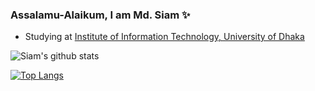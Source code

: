 ### Assalamu-Alaikum, I am Md. Siam ✨

<!--
**rakib3004/rakib3004** is a ✨ _special_ ✨ repository because its `README.md` (this file) appears on your GitHub profile.-->


- Studying at [Institute of Information Technology, University of Dhaka](http://www.iit.du.ac.bd/)


<!--
[![Anurag's github stats](https://github-readme-stats.vercel.app/api?username=rakib3004)](https://github.com/anuraghazra/github-readme-stats)-->
![Siam's github stats](https://github-readme-stats.vercel.app/api?username=Md-Siam07&show_icons=true&theme=tokyonight)


[![Top Langs](https://github-readme-stats.vercel.app/api/top-langs/?username=Md-Siam07&layout=compact)](https://github.com/anuraghazra/github-readme-stats)




